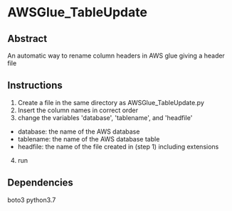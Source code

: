 # AWSGlue_TableUpdate

## Abstract
An automatic way to rename column headers in AWS glue giving a header file

## Instructions
1. Create a file in the same directory as AWSGlue_TableUpdate.py
2. Insert the column names in correct order
3. change the variables 'database', 'tablename', and 'headfile' 
  - database: the name of the AWS database
  - tablename: the name of the AWS database table
  - headfile: the name of the file created in (step 1) including extensions
4. run 

## Dependencies
boto3
python3.7
